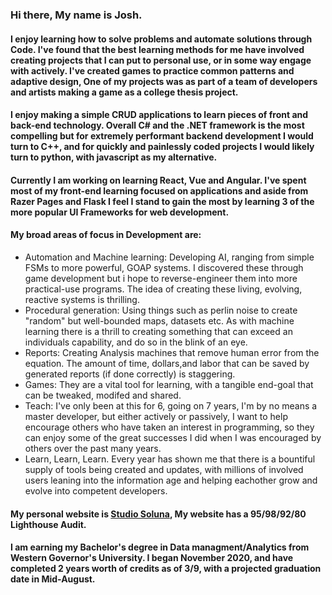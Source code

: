 ### Hi there, My name is Josh.

#### I enjoy learning how to solve problems and automate solutions through Code. I've found that the best learning methods for me have involved creating projects that I can put to personal use, or in some way engage with actively. I've created games to practice common patterns and adaptive design, One of my projects was as part of a team of developers and artists making a game as a college thesis project.

#### I enjoy making a simple CRUD applications to learn pieces of front and back-end technology. Overall C# and the .NET framework is the most compelling but for extremely performant backend development I would turn to C++, and for quickly and painlessly coded projects I would likely turn to python, with javascript as my alternative.

#### Currently I am working on learning React, Vue and Angular. I've spent most of my front-end learning focused on applications and aside from Razer Pages and Flask I feel I stand to gain the most by learning 3 of the more popular UI Frameworks for web development.

#### My broad areas of focus in Development are: 
- Automation and Machine learning: Developing AI, ranging from simple FSMs to more powerful, GOAP systems. I discovered these through game development but i hope to reverse-engineer them into more practical-use programs. The idea of creating these living, evolving, reactive systems is thrilling.
- Procedural generation: Using things such as perlin noise to create "random" but well-bounded maps, datasets etc. As with machine learning there is a thrill to creating something that can exceed an individuals capability, and do so in the blink of an eye.
- Reports: Creating Analysis machines that remove human error from the equation. The amount of time, dollars,and labor that can be saved by generated reports (if done correctly) is staggering.
- Games: They are a vital tool for learning, with a tangible end-goal that can be tweaked, modifed and shared.
- Teach: I've only been at this for 6, going on 7 years, I'm by no means a master developer, but either actively or passively, I want to help encourage others who have taken an interest in programming, so they can enjoy some of the great successes I did when I was encouraged by others over the past many years.
- Learn, Learn, Learn. Every year has shown me that there is a bountiful supply of tools being created and updates, with millions of involved users leaning into the information age and helping eachother grow and evolve into competent developers.

#### My personal website is [Studio Soluna](https://studiosolunalandingpage.azurewebsites.net), My website has a 95/98/92/80 Lighthouse Audit.

#### I am earning my Bachelor's degree in Data managment/Analytics from Western Governor's University. I began November 2020, and have completed 2 years worth of credits as of 3/9, with a projected graduation date in Mid-August.
